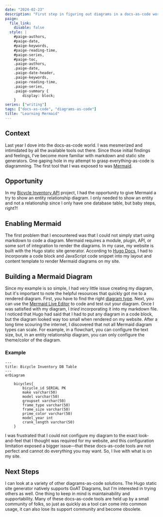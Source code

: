 ```yaml
---
date: "2024-02-23"
description: "First step in figuring out diagrams in a docs-as-code world."
paige:
  file_link:
    disable: false
  style: |
    #paige-authors,
    #paige-date,
    #paige-keywords,
    #paige-reading-time,
    #paige-series,
    #paige-toc,
    .paige-authors,
    .paige-date,
    .paige-date-header,
    .paige-keywords,
    .paige-reading-time,
    .paige-series,
    .paige-summary {
        display: block;
    }
series: ["writing"]
tags: ["docs-as-code", "diagrams-as-code"]
title: "Learning Mermaid"
---
```


## Context
Last year I dove into the docs-as-code world. I was mesmerized and intimidated by all the available tools out there. Since those initial findings and feelings, I've become more familiar with markdown and static site generators. One gaping hole in my attempt to grasp everything-as-code is diagramming. The first tool that I was exposed to was [Mermaid](https://mermaid.js.org).

## Opportunity
In my [Bicycle Inventory API](../portfolio/bicycle_inventory_api_app.md) project, I had the opportunity to give Mermaid a try to show an entity relationship diagram. I only needed to show an entity and not a relationship since I only have one database table, but baby steps, right?!

## Enabling Mermaid
The first problem that I encountered was that I could not simply start using markdown to code a diagram. Mermaid requires a module, plugin, API, or some sort of integration to render the diagrams. In my case, my website is built with the Hugo static site generator. According to [Hugo Docs](https://gohugo.io/content-management/diagrams/#mermaid-diagrams), I had to incorporate a code block and JavaScript code snippet into my layout and content template to render Mermaid diagrams on my site. 

## Building a Mermaid Diagram
Since my example is so simple, I had very little issue creating my diagram, but it's important to note the helpful resources that quickly got me to a rendered diagram. First, you have to find the right [diagram type](https://mermaid.js.org/intro/#diagram-types). Next, you can use the [Mermaid Live Editor](https://mermaid.live/) to code and test out your diagram. Once I was satisfied with my diagram, I *tried* incorporating it into my markdown file. I noticed that Hugo had said that I had to put any diagram in a code block, but the diagram looked way too small when rendered on my website. After a long time scouring the internet, I discovered that not all Mermaid diagram types can scale. For example, in a flowchart, you can configure the text size, but, in an entity relationship diagram, you can only configure the theme/color of the diagram. 

### Example
```
---
title: Bicycle Inventory DB Table
---
erDiagram

    bicycles{
        bicycle_id SERIAL PK
        make varchar(50)
        model varchar(50)
        groupset varchar(50)
        frame_type varchar(50)
        frame_size varchar(50)
        prime_color varchar(50)
        model_year int
        crank_length varchar(50)
    }
```
I was frustrated that I could not configure my diagram to the exact look-and-feel that I thought was required for my website, and this configuration limitation exposed a bigger issue—that these docs-as-code tools are not perfect and cannot do everything you may want. So, I live with what is on my site. 

## Next Steps
I can look at a variety of other diagrams-as-code solutions. The Hugo static site generator natively supports GoAT Diagrams, but I'm interested in trying others as well. One thing to keep in mind is maintainability and supportability. Many of these docs-as-code tools are held up by a small community of folks, so just as quickly as a tool can come into common usage, it can also lose its support community and become obsolete. 

